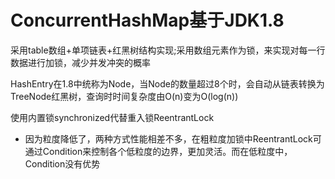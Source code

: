 # ConcurrentHashMap基于JDK1.8

采用table数组+单项链表+红黑树结构实现;采用数组元素作为锁，来实现对每一行数据进行加锁，减少并发冲突的概率

HashEntry在1.8中统称为Node，当Node的数量超过8个时，会自动从链表转换为TreeNode红黑树，查询时时间复杂度由O(n)变为O(log(n))

使用内置锁synchronized代替重入锁ReentrantLock

- 因为粒度降低了，两种方式性能相差不多，在粗粒度加锁中ReentrantLock可通过Condition来控制各个低粒度的边界，更加灵活。而在低粒度中，Condition没有优势
